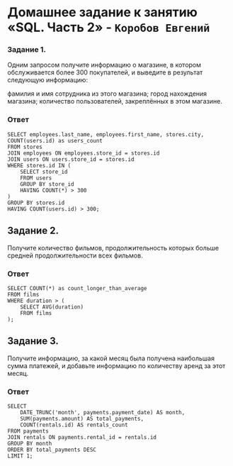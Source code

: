  # Домашнее задание к занятию «SQL. Часть 2» - `Коробов Евгений`

### Задание 1.
Одним запросом получите информацию о магазине, в котором обслуживается более 300 покупателей, и выведите в результат следующую информацию:

фамилия и имя сотрудника из этого магазина;
город нахождения магазина;
количество пользователей, закреплённых в этом магазине.
### Ответ
```
SELECT employees.last_name, employees.first_name, stores.city, COUNT(users.id) as users_count
FROM stores
JOIN employees ON employees.store_id = stores.id
JOIN users ON users.store_id = stores.id
WHERE stores.id IN (
    SELECT store_id
    FROM users
    GROUP BY store_id
    HAVING COUNT(*) > 300
)
GROUP BY stores.id
HAVING COUNT(users.id) > 300;
```
 
## Задание 2. 
Получите количество фильмов, продолжительность которых больше средней продолжительности всех фильмов.
### Ответ
```
SELECT COUNT(*) as count_longer_than_average
FROM films
WHERE duration > (
    SELECT AVG(duration)
    FROM films
);
```
## Задание 3. 
Получите информацию, за какой месяц была получена наибольшая сумма платежей, и добавьте информацию по количеству аренд за этот месяц.
### Ответ
```
SELECT 
    DATE_TRUNC('month', payments.payment_date) AS month, 
    SUM(payments.amount) AS total_payments, 
    COUNT(rentals.id) AS rentals_count
FROM payments
JOIN rentals ON payments.rental_id = rentals.id
GROUP BY month
ORDER BY total_payments DESC
LIMIT 1;
```
